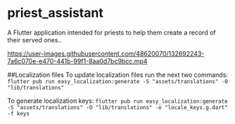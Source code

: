 # priest_assistant

A Flutter application intended for priests to help them create a record of their served ones..




https://user-images.githubusercontent.com/48620070/132692243-7a6c070e-e470-441b-99f1-8aa0d7bc9bcc.mp4

##Localization files
To update localization files run the next two commands:
```flutter pub run easy_localization:generate -S "assets/translations" -O "lib/translations"```
    
To generate localization keys: 
```flutter pub run easy_localization:generate -S "assets/translations" -O "lib/translations" -o "locale_keys.g.dart" -f keys```






